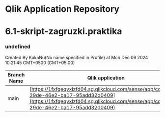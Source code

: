 # Qlik Application Repository 
# 6.1-skript-zagruzki.praktika
### undefined
Created By KukaNu(No name specified in Profile) at Mon Dec 09 2024 10:21:45 GMT+0500 (GMT+05:00)

Branch Name|Qlik application
---|---
main|[https://1fxfqeqvxlzfd04.sg.qlikcloud.com/sense/app/cd4c55a3-29de-46e2-ba17-95add32d0409](https://1fxfqeqvxlzfd04.sg.qlikcloud.com/sense/app/cd4c55a3-29de-46e2-ba17-95add32d0409)